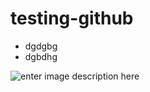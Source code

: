 # testing-github


 - dgdgbg
 - dgbdhg



![enter image description here](https://media.giphy.com/media/v1.Y2lkPTc5MGI3NjExOTk0ZTh6cm54bmk4Nmc2cHQ4ejltdmh2MHBtenRnbWtxOXN6YmFrcSZlcD12MV9pbnRlcm5hbF9naWZfYnlfaWQmY3Q9Zw/2IudUHdI075HL02Pkk/giphy.gif)